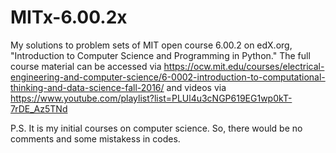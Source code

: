 # MITx-6.00.2x

My solutions to problem sets of MIT open course 6.00.2 on edX.org, "Introduction to Computer Science and Programming in Python." The full course material can be accessed via https://ocw.mit.edu/courses/electrical-engineering-and-computer-science/6-0002-introduction-to-computational-thinking-and-data-science-fall-2016/ and videos via https://www.youtube.com/playlist?list=PLUl4u3cNGP619EG1wp0kT-7rDE_Az5TNd

P.S. It is my initial courses on computer science. So, there would be no comments and some mistakess in codes.
